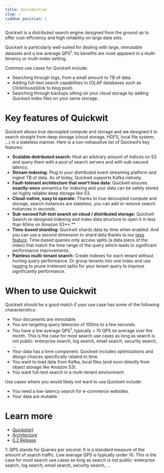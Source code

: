 ```yaml
---
title: Introduction
slug: /
sidebar_position: 1
---
```


Quickwit is a distributed search engine designed from the ground up to offer cost-efficiency and high reliability on large data sets.

Quickwit is particularly well-suited for dealing with large, immutable datasets and a low average QPS$^1$. Its benefits are most apparent in a multi-tenancy or multi-index setting.

Common use cases for Quickwit include:

- Searching through logs, from a small amount to TB of data.
- Adding full-text search capabilities to [OLAP databases such as ClickHouse](link to blog post).
- Searching through backups sitting on your cloud storage by adding Quickwit index files on your same storage.

# Key features of Quickwit

Quickwit allows true decoupled compute and storage and we designed it to search straight from deep storage (cloud storage, HDFS, local file system, ...) in a stateless manner. Here is a non-exhaustive list of Quickwit’s key features:

- **Scalable distributed search:** Host an arbitrary amount of indices on S3 and query them with a pool of search servers and with sub-second latency.
- **Stream indexing:** Plug in your distributed event streaming platform and ingest TB of data. As of today, Quickwit supports Kafka natively.
- **Fault-tolerant architecture that won't lose data:** Quickwit ensures **exactly-once** semantics for indexing and your data can be safely stored on highly reliable deep storage like S3.
- **Cloud-native, easy to operate:** Thanks to true decoupled compute and storage, search instances are stateless, you can add or remove search instances in seconds.
- **Sub-second full-text search on cloud / distributed storage:** Quickwit Search re-designed indexing and index data structure to open it in less than 60ms on Amazon S3**.**
- **Time-based sharding:** Quickwit shards data by time when enabled. And you can use a second dimension to shard data thanks to our [tags feature](../design/querying.md). Time-based queries only access splits (a data piece of the index) that match the time range of the query which leads to significant performance improvements.
- **Painless multi-tenant search:** Create indexes for each tenant without hurting query performance. Or group tenants into one index and use tagging to prune irrelevant splits for your tenant query to improve significantly performance.

# When to use Quickwit

Quickwit should be a good match if your use case has some of the following characteristics:

- Your documents are immutable.
- You are targeting query latencies of 100ms to a few seconds.
- You have a low average QPS$^1$, typically < 10 QPS on average over the month. This is the case for most search use cases as long as search is not public: enterprise search, log search, email search, security search, ...
- Your data has a time component. Quickwit includes optimizations and design choices specifically related to time.
- You want to load data from Kafka, local files (and soon directly from object storage like Amazon S3).
- You want full-text search in a multi-tenant environment.

Use cases where you would likely *not* want to use Quickwit include:

- You need a low-latency search for e-commerce websites.
- Your data are mutable.

# Learn more

- [Quickstart](./get-started/quickstart.md)
- [Architecture](./design/architecture.md)
- [0.2 Release](https://quickwit.io/blog/quickwit-0.2)

1: QPS stands for Queries per second. It is a standard measure of the amount of search traffic. Low average QPS is typically under 10. This is the case for most search use cases as long as search is not public: enterprise search, log search, email search, security search, ...